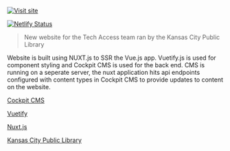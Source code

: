 
[![Visit site](https://cms.kclibrary.org/storage/uploads/2020/01/16/5e208b1d27140techaccessgreen.png)](https://techaccess.netlify.com)

[![Netlify Status](https://api.netlify.com/api/v1/badges/604a49c6-e4dc-467e-8498-5f44822d606b/deploy-status)](https://app.netlify.com/sites/techaccess/deploys)

> New website for the Tech Access team ran by the Kansas City Public Library

Website is built using NUXT.js to SSR the Vue.js app. Vuetify.js is used for component styling and Cockpit CMS is used for the back end. CMS is running on a seperate server, the nuxt application hits api endpoints configured with content types in Cockpit CMS to provide updates to content on the website. 

[Cockpit CMS](https://github.com/agentejo/cockpit)

[Vuetify](https://vuetifyjs.com/en/)

[Nuxt.js](https://nuxtjs.org/)

[Kansas City Public Library](https://kclibrary.org)
